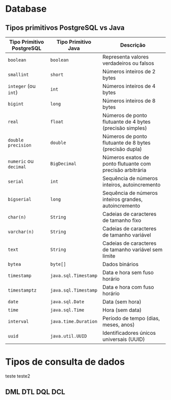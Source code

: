 # Database

## Tipos primitivos PostgreSQL vs Java

| Tipo Primitivo PostgreSQL | Tipo Primitivo Java | Descrição                                                  |
|---------------------------|---------------------|------------------------------------------------------------|
| `boolean`                 | `boolean`           | Representa valores verdadeiros ou falsos                    |
| `smallint`                | `short`             | Números inteiros de 2 bytes                                 |
| `integer` (ou `int`)      | `int`               | Números inteiros de 4 bytes                                 |
| `bigint`                  | `long`              | Números inteiros de 8 bytes                                 |
| `real`                    | `float`             | Números de ponto flutuante de 4 bytes (precisão simples)    |
| `double precision`        | `double`            | Números de ponto flutuante de 8 bytes (precisão dupla)      |
| `numeric` ou `decimal`    | `BigDecimal`        | Números exatos de ponto flutuante com precisão arbitrária   |
| `serial`                  | `int`               | Sequência de números inteiros, autoincremento               |
| `bigserial`               | `long`              | Sequência de números inteiros grandes, autoincremento       |
| `char(n)`                 | `String`            | Cadeias de caracteres de tamanho fixo                       |
| `varchar(n)`              | `String`            | Cadeias de caracteres de tamanho variável                   |
| `text`                    | `String`            | Cadeias de caracteres de tamanho variável sem limite        |
| `bytea`                   | `byte[]`            | Dados binários                                             |
| `timestamp`               | `java.sql.Timestamp`| Data e hora sem fuso horário                                |
| `timestamptz`             | `java.sql.Timestamp`| Data e hora com fuso horário                                |
| `date`                    | `java.sql.Date`     | Data (sem hora)                                             |
| `time`                    | `java.sql.Time`     | Hora (sem data)                                             |
| `interval`                | `java.time.Duration`| Período de tempo (dias, meses, anos)                        |
| `uuid`                    | `java.util.UUID`    | Identificadores únicos universais (UUID)                    |


# Tipos de consulta de dados 
teste
teste2
## DML DTL DQL DCL
